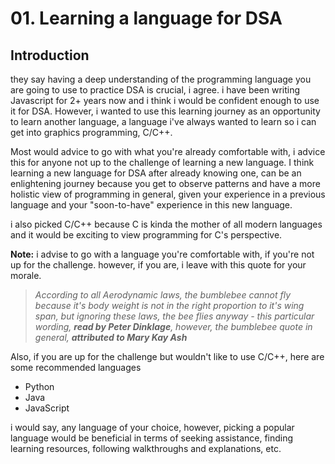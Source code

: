 # 01. Learning a language for DSA

## Introduction

they say having a deep understanding of the programming language you are going to use to practice DSA is crucial, i agree. i have been writing Javascript for 2+ years now and i think i would be confident enough to use it for DSA. However, i wanted to use this learning journey as an opportunity to learn another language, a language i've always wanted to learn so i can get into graphics programming, C/C++.

Most would advice to go with what you're already comfortable with, i advice this for anyone not up to the challenge of learning a new language. I think learning a new language for DSA after already knowing one, can be an enlightening journey because you get to observe patterns and have a more holistic view of programming in general, given your experience in a previous language and your "soon-to-have" experience in this new language.

i also picked C/C++ because C is kinda the mother of all modern languages and it would be exciting to view programming for C's perspective.

**Note:** i advise to go with a language you're comfortable with, if you're not up for the challenge. however, if you are, i leave with this quote for your morale.

> _According to all Aerodynamic laws, the bumblebee cannot fly because it's body weight is not in the right proportion to it's wing span, but ignoring these laws, the bee flies anyway - this particular wording, **read by Peter Dinklage**, however, the bumblebee quote in general, **attributed to Mary Kay Ash**_

Also, if you are up for the challenge but wouldn't like to use C/C++, here are some recommended languages

- Python
- Java
- JavaScript

i would say, any language of your choice, however, picking a popular language would be beneficial in terms of seeking assistance, finding learning resources, following walkthroughs and explanations, etc.
